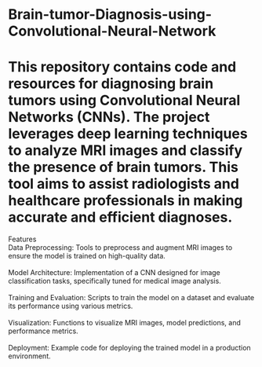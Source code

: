 # Brain-tumor-Diagnosis-using-Convolutional-Neural-Network
<h1>This repository contains code and resources for diagnosing brain tumors using Convolutional Neural Networks (CNNs). The project leverages deep learning techniques to analyze MRI images and classify the presence of brain tumors. This tool aims to assist radiologists and healthcare professionals in making accurate and efficient diagnoses.</h2>


<h>Features</h>
<br>Data Preprocessing: Tools to preprocess and augment MRI images to ensure the model is trained on high-quality data.</br>
<br>Model Architecture: Implementation of a CNN designed for image classification tasks, specifically tuned for medical image analysis.</br>
<br>Training and Evaluation: Scripts to train the model on a dataset and evaluate its performance using various metrics.</br>
<br>Visualization: Functions to visualize MRI images, model predictions, and performance metrics.</br>
<br>Deployment: Example code for deploying the trained model in a production environment.</br>
